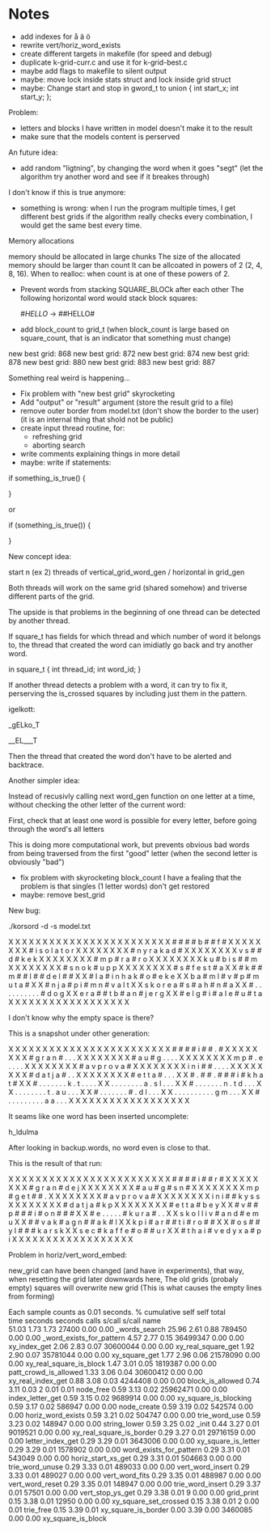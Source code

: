 # Notes
- add indexes for å ä ö
- rewrite vert/horiz_word_exists
- create different targets in makefile (for speed and debug)
- duplicate k-grid-curr.c and use it for k-grid-best.c
- maybe add flags to makefile to silent output
- maybe: move lock inside stats struct and lock inside grid struct
- maybe: Change start and stop in gword_t to
union
{
  int start_x;
  int start_y;
};

Problem:
- letters and blocks I have written in model doesn't make it to the result
- make sure that the models content is perserved

An future idea:

- add random "ligtning", by changing the word when it goes "segt"
  (let the algorithm try another word and see if it breakes through)

I don't know if this is true anymore:

- something is wrong: when I run the program multiple times, I get different best grids
  if the algorithm really checks every combination, I would get the same best every time.


Memory allocations

memory should be allocated in large chunks
The size of the allocated memory should be larger than count
It can be allcoated in powers of 2 (2, 4, 8, 16).
When to realloc: when count is at one of these powers of 2.


- Prevent words from stacking SQUARE_BLOCk after each other
  The following horizontal word would stack block squares:

  #_HELLO_ -> ##HELLO#

- add block_count to grid_t
  (when block_count is large based on square_count,
   that is an indicator that something must change)

new best grid: 868
new best grid: 872
new best grid: 874
new best grid: 878
new best grid: 880
new best grid: 883
new best grid: 887

Something real weird is happening...

- Fix problem with "new best grid" skyrocketing
- Add "output" or "result" argument
  (store the result grid to a file)
- remove outer border from model.txt
  (don't show the border to the user)
  (it is an internal thing that shold not be public)
- create input thread routine, for:
  - refreshing grid
  - aborting search
- write comments explaining things in more detail
- maybe: write if statements:

if something_is_true()
{

}

or

if (something_is_true())
{

}

New concept idea:

start n (ex 2) threads of vertical_grid_word_gen / horizontal in grid_gen

Both threads will work on the same grid (shared somehow) and triverse
different parts of the grid.

The upside is that problems in the beginning of one thread can be detected by another thread.

If square_t has fields for which thread and which number of word it belongs to,
the thread that created the word can imidiatly go back and try another word.

in square_t
{
  int thread_id;
  int word_id;
}

If another thread detects a problem with a word, it can try to fix it,
perserving the is_crossed squares by including just them in the pattern.

igelkott:

_gELko_T

__EL___T

Then the thread that created the word don't have to be alerted and backtrace.



Another simpler idea:

Instead of recusivly calling next word_gen function on one letter at a time,
without checking the other letter of the current word:

First, check that at least one word is possible for every letter, before
going through the word's all letters

This is doing more computational work, but prevents obvious bad words from 
being traversed from the first "good" letter
(when the second letter is obviously "bad")


- fix problem with skyrocketing block_count
I have a fealing that the problem is that singles (1 letter words) don't get restored
- maybe: remove best_grid

New bug:

./korsord -d -s model.txt

X X X X X X X X X X X X X X X X X 
X X X X X X X # # # # b # # f # X 
X X X X X X X # i s o l a t o r X 
X X X X X X X # n y r a k a d # X 
X X X X X X X v s # # d # k e k X 
X X X X X X X # m p # r a # r o X 
X X X X X X X k u # b i s # # m X 
X X X X X X X # s n o k # u p p X 
X X X X X X X # s # f e s t # a X 
X # k # # m # # l # # d e l # # X 
X # l a # i n h a k # o # e k e X 
X b a # m l # v # p # m u t a # X 
X # n j a # p i # m n # v a l t X 
X s k o r e a # s # a h # n # a X 
X # . . . . . . . . . . # d o g X 
X e r a # # t b # a n # j e r g X 
X # e l g # i # a l e # u # t a X 
X X X X X X X X X X X X X X X X X

I don't know why the empty space is there?

This is a snapshot under other generation:

X X X X X X X X X X X X X X X X X 
X X X X X X X # # # # i # # . # X 
X X X X X X X # g r a n # . . . X 
X X X X X X X # a u # g . . . . X 
X X X X X X X m p # . e . . . . X 
X X X X X X X # a v p r o v a # X 
X X X X X X X i n i # # . . . . X 
X X X X X X X # d a t j a # . . X 
X X X X X X X # e t t a # . . . X 
X # . # # . # # # i # k h a t # X 
X # . . . . . . . k . t . . . . X 
X . . . . . . . . a . s l . . . X 
X # . . . . . . . n . t d . . . X 
X . . . . . . . . t . a u . . . X 
X # . . . . . . . # . d l . . . X 
X . . . . . . . . . . g m . . . X 
X # . . . . . . . . . a a . . . X 
X X X X X X X X X X X X X X X X X

It seams like one word has been inserted uncomplete:

h_ldulma

After looking in backup.words, no word even is close to that.

This is the result of that run:

X X X X X X X X X X X X X X X X X 
X X X X X X X # # # # i # # r # X 
X X X X X X X # g r a n # d e j X 
X X X X X X X # a u # g # s n # X 
X X X X X X X m p # g e t # # . X 
X X X X X X X # a v p r o v a # X 
X X X X X X X i n i # # k y s s X 
X X X X X X X # d a t j a # k p X 
X X X X X X X # e t t a # b e y X 
X # v # # p # # # i # o n # # # X 
X # e . . . . . # k u r a # . . X 
X s k o l l i v # a n d # e m u X 
X # # v a k # a g n # # a k # l X 
X k p i # a r # # t i # r o # # X 
X # o s # # y l # # # k a r s k X 
X s e c # k a f f e # o # # u r X 
X # t h a i # v e d y x a # p i X 
X X X X X X X X X X X X X X X X X


Problem in horiz/vert_word_embed:

new_grid can have been changed (and have in experiments),
that way, when resetting the grid later downwards here,
The old grids (probaly empty) squares will overwrite new grid
(This is what causes the empty lines from forming)



Each sample counts as 0.01 seconds.
  %   cumulative   self              self     total           
 time   seconds   seconds    calls   s/call   s/call  name    
 51.03      1.73     1.73    27400     0.00     0.00  _words_search
 25.96      2.61     0.88   789450     0.00     0.00  _word_exists_for_pattern
  4.57      2.77     0.15 36499347     0.00     0.00  xy_index_get
  2.06      2.83     0.07 30600044     0.00     0.00  xy_real_square_get
  1.92      2.90     0.07 35781044     0.00     0.00  xy_square_get
  1.77      2.96     0.06 21578090     0.00     0.00  xy_real_square_is_block
  1.47      3.01     0.05  1819387     0.00     0.00  patt_crowd_is_allowed
  1.33      3.06     0.04 30600412     0.00     0.00  xy_real_index_get
  0.88      3.08     0.03  4244408     0.00     0.00  block_is_allowed
  0.74      3.11     0.03        2     0.01     0.01  node_free
  0.59      3.13     0.02 25962471     0.00     0.00  index_letter_get
  0.59      3.15     0.02  9689914     0.00     0.00  xy_square_is_blocking
  0.59      3.17     0.02   586947     0.00     0.00  node_create
  0.59      3.19     0.02   542574     0.00     0.00  horiz_word_exists
  0.59      3.21     0.02   504747     0.00     0.00  trie_word_use
  0.59      3.23     0.02   148947     0.00     0.00  string_lower
  0.59      3.25     0.02                             _init
  0.44      3.27     0.01  9019521     0.00     0.00  xy_real_square_is_border
  0.29      3.27     0.01 29716159     0.00     0.00  letter_index_get
  0.29      3.29     0.01  3643006     0.00     0.00  xy_square_is_letter
  0.29      3.29     0.01  1578902     0.00     0.00  word_exists_for_pattern
  0.29      3.31     0.01   543049     0.00     0.00  horiz_start_xs_get
  0.29      3.31     0.01   504663     0.00     0.00  trie_word_unuse
  0.29      3.33     0.01   489033     0.00     0.00  vert_word_insert
  0.29      3.33     0.01   489027     0.00     0.00  vert_word_fits
  0.29      3.35     0.01   488987     0.00     0.00  vert_word_reset
  0.29      3.35     0.01   148947     0.00     0.00  trie_word_insert
  0.29      3.37     0.01    57501     0.00     0.00  vert_stop_ys_get
  0.29      3.38     0.01        9     0.00     0.00  grid_print
  0.15      3.38     0.01    12950     0.00     0.00  xy_square_set_crossed
  0.15      3.38     0.01        2     0.00     0.01  trie_free
  0.15      3.39     0.01                             xy_square_is_border
  0.00      3.39     0.00  3460085     0.00     0.00  xy_square_is_block

